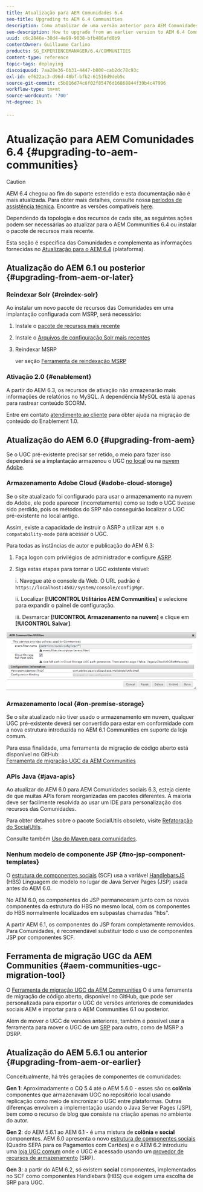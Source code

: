```yaml
---
title: Atualização para AEM Comunidades 6.4
seo-title: Upgrading to AEM 6.4 Communities
description: Como atualizar de uma versão anterior para AEM Comunidades 6.4
seo-description: How to upgrade from an earlier version to AEM 6.4 Communities
uuid: c6c2846e-38d4-4e99-9038-bfb486afd8b9
contentOwner: Guillaume Carlino
products: SG_EXPERIENCEMANAGER/6.4/COMMUNITIES
content-type: reference
topic-tags: deploying
discoiquuid: 7aa28e36-6b31-4447-b800-cab2dc78c93c
exl-id: ef622ac3-d96d-48bf-bfb2-61516d9deb5c
source-git-commit: c5b816d74c6f02f85476d16868844f39b4c47996
workflow-type: tm+mt
source-wordcount: '700'
ht-degree: 1%

---
```


# Atualização para AEM Comunidades 6.4 {#upgrading-to-aem-communities}

>[!CAUTION]
>
>AEM 6.4 chegou ao fim do suporte estendido e esta documentação não é mais atualizada. Para obter mais detalhes, consulte nossa [períodos de assistência técnica](https://helpx.adobe.com/br/support/programs/eol-matrix.html). Encontre as versões compatíveis [here](https://experienceleague.adobe.com/docs/).

Dependendo da topologia e dos recursos de cada site, as seguintes ações podem ser necessárias ao atualizar para o AEM Communities 6.4 ou instalar o pacote de recursos mais recente.

Esta seção é específica das Comunidades e complementa as informações fornecidas no [Atualização para o AEM 6.4](../../help/sites-deploying/upgrade.md) (plataforma).

## Atualização do AEM 6.1 ou posterior {#upgrading-from-aem-or-later}

### Reindexar Solr {#reindex-solr}

Ao instalar um novo pacote de recursos das Comunidades em uma implantação configurada com MSRP, será necessário:

1. Instale o [pacote de recursos mais recente](deploy-communities.md#latestfeaturepack)
2. Instale o [Arquivos de configuração Solr mais recentes](msrp.md#upgrading)
3. Reindexar MSRP

   ver seção [Ferramenta de reindexação MSRP](msrp.md#msrp-reindex-tool)

### Ativação 2.0 {#enablement}

A partir do AEM 6.3, os recursos de ativação não armazenarão mais informações de relatórios no MySQL. A dependência MySQL está lá apenas para rastrear conteúdo SCORM.

Entre em contato [atendimento ao cliente](https://helpx.adobe.com/br/marketing-cloud/contact-support.html) para obter ajuda na migração de conteúdo do Enablement 1.0.

## Atualização do AEM 6.0 {#upgrading-from-aem}

Se o UGC pré-existente precisar ser retido, o meio para fazer isso dependerá se a implantação armazenou o UGC [no local](#on-premise-storage) ou na [nuvem Adobe](#adobe-cloud-storage).

### Armazenamento Adobe Cloud {#adobe-cloud-storage}

Se o site atualizado foi configurado para usar o armazenamento na nuvem do Adobe, ele pode aparecer (incorretamente) como se todo o UGC tivesse sido perdido, pois os métodos do SRP não conseguirão localizar o UGC pré-existente no local antigo.

Assim, existe a capacidade de instruir o ASRP a utilizar `AEM 6.0 compatability-mode` para acessar o UGC.

Para todas as instâncias de autor e publicação do AEM 6.3:

1. Faça logon com privilégios de administrador e configure [ASRP](asrp.md).
1. Siga estas etapas para tornar o UGC existente visível:

   i. Navegue até o console da Web. O URL padrão é
   `https://localhost:4502/system/console/configMgr`.

   ii. Localizar **[!UICONTROL Utilitários AEM Communities]** e selecione para expandir o painel de configuração.

   iii. Desmarcar **[!UICONTROL Armazenamento na nuvem]** e clique em **[!UICONTROL Salvar]**.

![chlimage_1-126](assets/chlimage_1-126.png)

### Armazenamento local {#on-premise-storage}

Se o site atualizado não tiver usado o armazenamento em nuvem, qualquer UGC pré-existente deverá ser convertido para estar em conformidade com a nova estrutura introduzida no AEM 6.1 Communities em suporte da loja comum.

Para essa finalidade, uma ferramenta de migração de código aberto está disponível no GitHub:\
[Ferramenta de migração UGC da AEM Communities](https://github.com/Adobe-Marketing-Cloud/communities-ugc-migration)

### APIs Java {#java-apis}

Ao atualizar do AEM 6.0 para AEM Comunidades sociais 6.3, esteja ciente de que muitas APIs foram reorganizadas em pacotes diferentes. A maioria deve ser facilmente resolvida ao usar um IDE para personalização dos recursos das Comunidades.

Para obter detalhes sobre o pacote SocialUtils obsoleto, visite [Refatoração do SocialUtils](socialutils.md).

Consulte também [Uso do Maven para comunidades](maven.md).

### Nenhum modelo de componente JSP {#no-jsp-component-templates}

O [estrutura de componentes sociais](scf.md) (SCF) usa a variável [HandlebarsJS](https://handlebarsjs.com/) (HBS) Linguagem de modelo no lugar de Java Server Pages (JSP) usada antes do AEM 6.0.

No AEM 6.0, os componentes do JSP permaneceram junto com os novos componentes da estrutura do HBS no mesmo local, com os componentes do HBS normalmente localizados em subpastas chamadas &quot;hbs&quot;.

A partir AEM 6.1, os componentes do JSP foram completamente removidos. Para Comunidades, é recomendável substituir todo o uso de componentes JSP por componentes SCF.

## Ferramenta de migração UGC da AEM Communities {#aem-communities-ugc-migration-tool}

O [Ferramenta de migração UGC da AEM Communities](https://github.com/Adobe-Marketing-Cloud/communities-ugc-migration) O é uma ferramenta de migração de código aberto, disponível no GitHub, que pode ser personalizada para exportar o UGC de versões anteriores de comunidades sociais AEM e importar para o AEM Communities 6.1 ou posterior.

Além de mover o UGC de versões anteriores, também é possível usar a ferramenta para mover o UGC de um [SRP](working-with-srp.md) para outro, como de MSRP a DSRP.

## Atualização do AEM 5.6.1 ou anterior {#upgrading-from-aem-or-earlier}

Conceitualmente, há três gerações de componentes de comunidades:

**Gen 1**: Aproximadamente o CQ 5.4 até o AEM 5.6.0 - esses são os **colônia** componentes que armazenavam UGC no repositório local usando replicação como meio de sincronizar o UGC entre plataformas. Outras diferenças envolvem a implementação usando o Java Server Pages (JSP), bem como o recurso de blog que consiste na criação apenas no ambiente do autor.

**Gen 2**: do AEM 5.6.1 ao AEM 6.1 - é uma mistura de **colônia** e **social** componentes. AEM 6.0 apresenta o novo [estrutura de componentes sociais](scf.md) (Quadro SEPA para os Pagamentos com Cartões) e o AEM 6.2 introduziu uma [loja UGC comum](working-with-srp.md) onde o UGC é acessado usando um [provedor de recursos de armazenamento](srp.md) (SRP).

**Gen 3**: a partir do AEM 6.2, só existem **social** componentes, implementados no SCF como componentes Handlebars (HBS) que exigem uma escolha de SRP para UGC.
